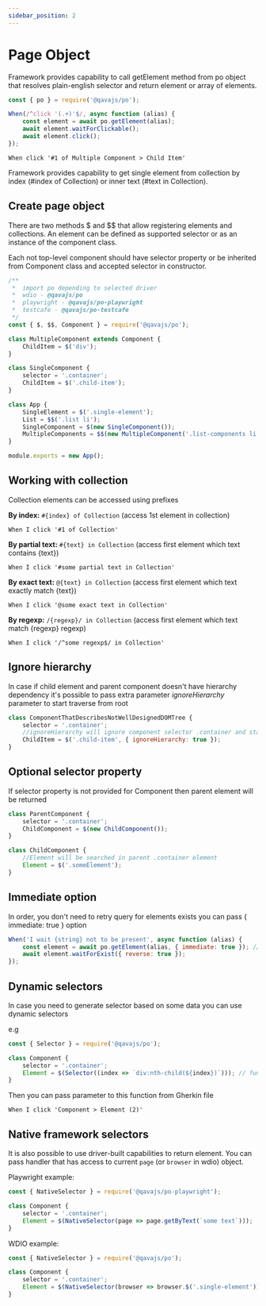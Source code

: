 ```yaml
---
sidebar_position: 2
---
```


# Page Object
Framework provides capability to call getElement method from po object that resolves plain-english selector and return element or array of elements.
```javascript
const { po } = require('@qavajs/po');

When(/^click '(.+)'$/, async function (alias) {
    const element = await po.getElement(alias);
    await element.waitForClickable();
    await element.click();
});
```

```gherkin
When click '#1 of Multiple Component > Child Item'
```

Framework provides capability to get single element from collection by index (#index of Collection) or inner text (#text in Collection).

## Create page object

There are two methods $ and $$ that allow registering elements and collections.
An element can be defined as supported selector or as an instance of the component class.

Each not top-level component should have selector property or be inherited from Component class and accepted selector in constructor.
```javascript
/**
 *  import po depending to selected driver
 *  wdio - @qavajs/po
 *  playwright - @qavajs/po-playwright
 *  testcafe - @qavajs/po-testcafe
 */
const { $, $$, Component } = require('@qavajs/po');

class MultipleComponent extends Component {
    ChildItem = $('div');
}

class SingleComponent {
    selector = '.container';
    ChildItem = $('.child-item');
}

class App {
    SingleElement = $('.single-element');
    List = $$('.list li');
    SingleComponent = $(new SingleComponent());
    MultipleComponents = $$(new MultipleComponent('.list-components li'));
}

module.exports = new App();
```

## Working with collection
Collection elements can be accessed using prefixes

**By index:** `#{index} of Collection` (access 1st element in collection)
```gherkin
When I click '#1 of Collection'
```
**By partial text:** `#{text} in Collection` (access first element which text contains {text})
```gherkin
When I click '#some partial text in Collection'
```
**By exact text:** `@{text} in Collection` (access first element which text exactly match {text})
```gherkin
When I click '@some exact text in Collection'
```

**By regexp:** `/{regexp}/ in Collection` (access first element which text match {regexp} regexp)
```gherkin
When I click '/^some regexp$/ in Collection'
```

## Ignore hierarchy
In case if child element and parent component doesn't have hierarchy dependency
it's possible to pass extra parameter _ignoreHierarchy_ parameter to start traverse from root

```javascript
class ComponentThatDescribesNotWellDesignedDOMTree {
    selector = '.container';
    //ignoreHierarchy will ignore component selector .container and start traverse from root
    ChildItem = $('.child-item', { ignoreHierarchy: true }); 
}
```

## Optional selector property
If selector property is not provided for Component then parent element will be returned

```javascript
class ParentComponent {
    selector = '.container';
    ChildComponent = $(new ChildComponent()); 
}

class ChildComponent {
    //Element will be searched in parent .container element
    Element = $('.someElement');
}
```

## Immediate option
In order, you don't need to retry query for elements exists you can pass { immediate: true } option
```javascript
When('I wait {string} not to be present', async function (alias) {
    const element = await po.getElement(alias, { immediate: true }); // in case if element not found dummy not existing element be returned
    await element.waitForExist({ reverse: true });
});
```

## Dynamic selectors
In case you need to generate selector based on some data you can use dynamic selectors

e.g
```javascript
const { Selector } = require('@qavajs/po');

class Component {
    selector = '.container';
    Element = $(Selector((index => `div:nth-child(${index})`))); // function should return valid selector 
}
```

Then you can pass parameter to this function from Gherkin file

```gherkin
When I click 'Component > Element (2)'
```

## Native framework selectors
It is also possible to use driver-built capabilities to return element. You can pass handler that has access to
current `page` (or `browser` in wdio) object.

Playwright example:
```javascript
const { NativeSelector } = require('@qavajs/po-playwright');

class Component {
    selector = '.container';
    Element = $(NativeSelector(page => page.getByText(`some text`))); 
}
```

WDIO example:
```javascript
const { NativeSelector } = require('@qavajs/po');

class Component {
    selector = '.container';
    Element = $(NativeSelector(browser => browser.$('.single-element'))); 
}
```
